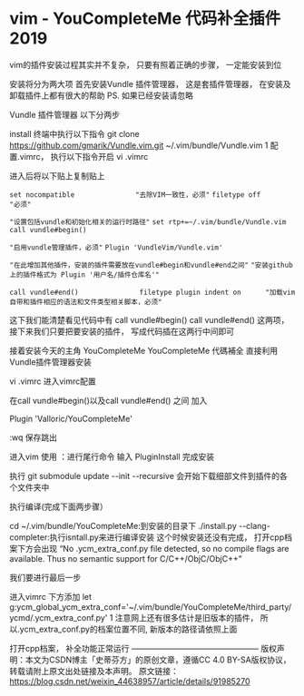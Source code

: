 # vim - YouCompleteMe 代码补全插件 2019

vim的插件安装过程其实并不复杂， 只要有照着正确的步骤， 一定能安装到位

安装将分为两大项
首先安装Vundle 插件管理器， 这是套插件管理器， 在安装及卸载插件上都有很大的帮助
PS. 如果已经安装请忽略

Vundle 插件管理器
以下分两步

install
终端中执行以下指令
git clone https://github.com/gmarik/Vundle.vim.git ~/.vim/bundle/Vundle.vim
1
配置.vimrc， 执行以下指令开启
vi .vimrc

进入后将以下贴上复制贴上

`set nocompatible               "去除VIM一致性，必须"`
`filetype off                   "必须"`

`"设置包括vundle和初始化相关的运行时路径"`
`set rtp+=~/.vim/bundle/Vundle.vim`
`call vundle#begin()`

`"启用vundle管理插件，必须"`
`Plugin 'VundleVim/Vundle.vim'`

`"在此增加其他插件，安装的插件需要放在vundle#begin和vundle#end之间"`
`"安装github上的插件格式为 Plugin '用户名/插件仓库名'"`

`call vundle#end()              
filetype plugin indent on      "加载vim自带和插件相应的语法和文件类型相关脚本，必须"`

这下我们能清楚看见代码中有
call vundle#begin()
call vundle#end()
这两项，接下来我们只要把要安装的插件， 写成代码插在这两行中间即可

接着安装今天的主角 YouCompleteMe
YouCompleteMe 代碼補全
直接利用Vundle插件管理器安装

vi .vimrc 进入vimrc配置

在call vundle#begin()以及call vundle#end() 之间 加入

Plugin 'Valloric/YouCompleteMe'

:wq 保存跳出

进入vim 使用 ：进行尾行命令 输入 PluginInstall 完成安装

执行 git submodule update --init --recursive
会开始下载细部文件到插件的各个文件夹中

执行编译(完成下面两步骤）

cd ~/.vim/bundle/YouCompleteMe:到安装的目录下
./install.py --clang-completer:执行isntall.py来进行编译安装
这个时候安装还没有完成， 打开cpp档案下方会出现
“No .ycm_extra_conf.py file detected, so no compile flags are available. Thus no semantic support for C/C++/ObjC/ObjC++”

我们要进行最后一步

进入vimrc 下方添加
let g:ycm_global_ycm_extra_conf='~/.vim/bundle/YouCompleteMe/third_party/ycmd/.ycm_extra_conf.py'
1
注意网上还有很多估计是旧版本的插件， 所以.ycm_extra_conf.py的档案位置不同, 新版本的路径请依照上面

打开cpp档案， 补全功能正常运行
————————————————
版权声明：本文为CSDN博主「史蒂芬方」的原创文章，遵循CC 4.0 BY-SA版权协议，转载请附上原文出处链接及本声明。
原文链接：https://blog.csdn.net/weixin_44638957/article/details/91985270